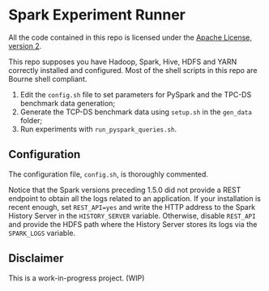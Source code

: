 # Spark Experiment Runner

All the code contained in this repo is licensed under the [Apache
License, version 2](https://www.apache.org/licenses/LICENSE-2.0).

This repo supposes you have Hadoop, Spark, Hive, HDFS and YARN correctly
installed and configured.
Most of the shell scripts in this repo are Bourne shell compliant.

1. Edit the ```config.sh``` file to set parameters for PySpark and the
   TPC-DS benchmark data generation;
1. Generate the TCP-DS benchmark data using ```setup.sh```
   in the ```gen_data``` folder;
1. Run experiments with ```run_pyspark_queries.sh```.

## Configuration

The configuration file, ```config.sh```, is thoroughly commented.

Notice that the Spark versions preceding 1.5.0 did not provide
a REST endpoint to obtain all the logs related to an application.
If your installation is recent enough, set ```REST_API=yes```
and write the HTTP address to the Spark History Server in the
```HISTORY_SERVER``` variable.
Otherwise, disable ```REST_API``` and provide the HDFS path
where the History Server stores its logs via the
```SPARK_LOGS``` variable.

## Disclaimer
This is a work-in-progress project. (WIP)
